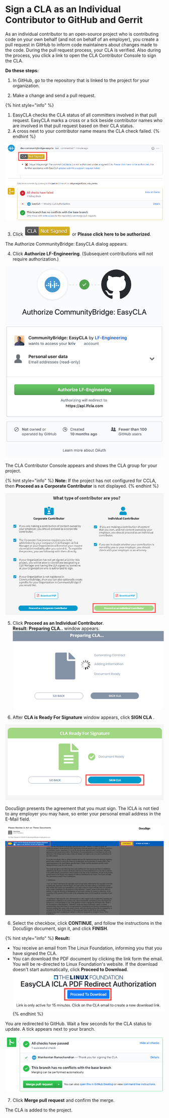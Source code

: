# Sign a CLA as an Individual Contributor to GitHub and Gerrit

As an individual contributor to an open-source project who is contributing code on your own behalf \(and not on behalf of an employer\), you create a pull request in GitHub to inform code maintainers about changes made to the code. During the pull request process, your CLA is verified. Also during the process, you click a link to open the CLA Contributor Console to sign the CLA.

**Do these steps:**

1. In GitHub, go to the repository that is linked to the project for your organization.

2. Make a change and send a pull request.

{% hint style="info" %}
1. EasyCLA checks the CLA status of all committers involved in that pull request. EasyCLA marks a cross or a tick beside contributor names who are involved in that pull request based on their CLA status.
2. A cross next to your contributor name means the CLA check failed.
{% endhint %}

![CLA check failed](../../../.gitbook/assets/cla-not-signed.png)

3. Click ![](../../../.gitbook/assets/cla-not-signed-button.png)  or **Please click here to be authorized**.

The Authorize CommunityBridge: EasyCLA dialog appears.

4. Click **Authorize LF-Engineering**. \(Subsequent contributions will not require authorization.\)

​![Authorize CommunityBridge: EasyCLA](../../../.gitbook/assets/cla-authorize-easycla%20%281%29.png)​

The CLA Contributor Console appears and shows the CLA group for your project.

{% hint style="info" %}
**Note:** If the project has not configured for CCLA, then **Proceed as a** **Corporate Contributor** is not displayed.
{% endhint %}

![CLA ICLA Flow](../../../.gitbook/assets/cla-icla-flow.png)

5. Click **Proceed as an Individual Contributor**.  
**Result: Preparing CLA..** window appears.  
 ![](../../../.gitbook/assets/preparing-cla.png) 

 6. After **CLA is Ready For Signature** window appears, click **SIGN CLA** .

![CLA Ready for Signature](../../../.gitbook/assets/cla-ready-for-signature.png)

DocuSign presents the agreement that you must sign. The ICLA is not tied to any employer you may have, so enter your personal email address in the E-Mail field.

![DocuSign](../../../.gitbook/assets/docusign-icla-flow.png)

6. Select the checkbox, click **CONTINUE**,  and follow the instructions in the DocuSign document, sign it, and click **FINISH**.

{% hint style="info" %}
**Result:**

* You receive an email from The Linux Foundation, informing you that you have signed the CLA. 
* You can download the PDF document by clicking the link form the email. You will be re-directed to Linux Foundation's website. If the download doesn't start automatically, click **Proceed to Download**. ![](../../../.gitbook/assets/proceed-to-download-icla.png) 
{% endhint %}

You are redirected to GitHub. Wait a few seconds for the CLA status to update. A tick appears next to your branch.

![GitHub Individual Contributor Pass](../../../.gitbook/assets/cla-github-individual-contributor-pass.png)

7. Click **Merge pull request** and confirm the merge.

The CLA is added to the project.

